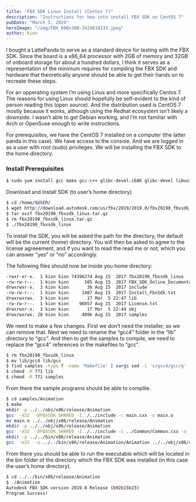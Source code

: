 ```yaml
---
title: "FBX SDK Linux Install (Centos 7)"
description: "Instructions for how into install FBX SDK on CentOS 7"
pubDate: "March 5, 2019"
heroImage: "/img/FBX_600x300-3424614133.jpeg"
author: Kion
---
```



I bought a LattePanda to serve as a standard device for testing with the FBX SDK. Since the board is a x86_64 processor with 2GB of memory and 32GB of onboard storage for about a hundred dollars, I think it serves as a representation of the minimum requires for compiling the FBX SDK and hardware that theoretically anyone should be able to get their hands on to recreate these steps.

For an opperating system I’m using Linux and more specifically Centos 7. The reasons for using Linux should hopefully be self-evident to the kind of person reading this (open source). And the distribution used is CentOS 7 mostly because it works, although using the Redhat ecosystem isn’t likely a downside. I wasn’t able to get Debian working, and I’m not familiar with Arch or OpenSuse enough to write instructions.

For prerequisites, we have the CentOS 7 installed on a computer (the latter panda in this case). We have access to the console. And we are logged in as a user with root (sudo) privileges. We will be installing the FBX SDK to the home directory.

### Install Prerequisites

```bash
$ sudo yum install gcc make gcc-c++ glibc-devel.i686 glibc-devel libuuid-devel libuuid-devel.i686 libstdc++-devel.i686 libstdc++-devel wget
```

Download and Install SDK (to user’s home directory)

```bash
$ cd /home/$USER/
$ wget http://download.autodesk.com/us/fbx/2019/2019.0/fbx20190_fbxsdk_linux.tar.gz
$ tar xvzf fbx20190_fbxsdk_linux.tar.gz
$ rm fbx20190_fbxsdk_linux.tar.gz
$ ./fbx20190_fbxsdk_linux
```

To install the SDK, you will be asked the path for the directory, the default will be the current (home) directory. You will then be asked to agree to the license agreeement, and if you want to read the read me or not, which you can answer “yes” or “no” accordingly.

The following files should now be inside you home directory:

```bash
-rwxr-xr-x.  1 kion kion 74396274 Aug 15  2017 fbx20190_fbxsdk_linux
-rw-rw-r--.  1 kion kion      105 Aug 15  2017 FBX_SDK_Online_Documentation.html
drwxrwxr-x.  3 kion kion       36 Aug 15  2017 include
-rw-rw-r--.  1 kion kion     1407 Aug 15  2017 Install_FbxSdk.txt
drwxrwxrwx.  3 kion kion       17 Mar  5 22:47 lib
-rw-rw-r--.  1 kion kion    96857 Aug 15  2017 License.txt
drwxrwxr-x.  3 kion kion       17 Mar  5 22:44 obj
drwxrwxrwx. 28 kion kion     4096 Aug 15  2017 samples
```

We need to make a few changes. First we don’t need the installer, so we can remove that. Next we need to rename the “gcc4” folder in the “lib” directory to “gcc”. And then to get the samples to compile, we need to replace the “gcc4” references in the makefiles to “gcc”.

```bash
$ rm fbx20190_fbxsdk_linux
$ mv lib/gcc4 lib/gcc
$ find samples -type f -name 'Makefile' | xargs sed -i 's/gcc4/gcc/g'
$ chmod -R 771 lib
$ chmod -R 771 samples
```

From there the sample programs should be able to complile.

```bash
$ cd samples/Animation
$ make
mkdir -p ../../obj/x86/release/Animation
gcc  -m32  -DFBXSDK_SHARED -I../../include -c main.cxx -o main.o
mv main.o ../../obj/x86/release/Animation
mkdir -p ../../obj/x86/release/Animation
gcc  -m32  -DFBXSDK_SHARED -I../../include -c ../Common/Common.cxx -o ../../obj/x86/release/Animation/Common.o
mkdir -p ../../bin/x86/release/Animation
gcc  -m32  -o ../../bin/x86/release/Animation/Animation ../../obj/x86/release/Animation/main.o ../../obj/x86/release/Animation/Common.o -L../../lib/gcc/x86/release -lfbxsdk -lm -lrt -luuid -lstdc++ -lpthread -ldl -Wl,-rpath /home/kion/samples/Animation/../../lib/gcc/x86/release
```

From there you should be able to run the executable which will be located in the bin folder of the directory which the FBX SDK was installed (in this case the user’s home directory).

```bash
$ cd ../../bin/x86/release/Animation
$ ./Animation
Autodesk FBX SDK version 2019.0 Release (b92b15b23)
Program Success!
```
